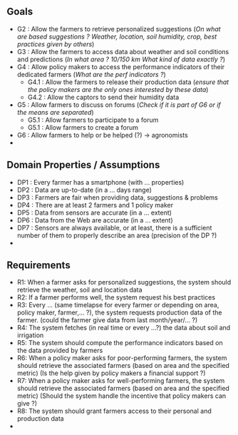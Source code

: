 ## Goals

  
- G2 : Allow the farmers to retrieve personalized suggestions (*On what are based suggestions ? Weather, location, soil humidity, crop, best practices given by others*)    
- G3 : Allow the farmers to access data about weather and soil conditions and predictions (*In what area ? 10/150 km What kind of data exactly ?*)
- G4 : Allow policy makers to access the performance indicators of their dedicated farmers (*What are the perf indicators ?*)
  - G4.1 : Allow the farmers to release their production data (*ensure that the policy makers are the only ones interested by these data*)
  - G4.2 : Allow the captors to send their humidity data 
- G5 : Allow farmers to discuss on forums (*Check if it is part of G6 or if the means are separated*)
  - G5.1 : Allow farmers to participate to a forum
  - G5.1 : Allow farmers to create a forum 
- G6 : Allow farmers to help or be helped (?) -> agronomists 
- 


## Domain Properties / Assumptions
- DP1 : Every farmer has a smartphone (with ... properties)
- DP2 : Data are up-to-date (in a ... days range)
- DP3 : Farmers are fair when providing data, suggestions & problems
- DP4 : There are at least 2 farmers and 1 policy maker
- DP5 : Data from sensors are accurate (in a ... extent)
- DP6 : Data from the Web are accurate (in a ... extent)
- DP7 : Sensors are always available, or at least, there is a sufficient number of them to properly describe an area (precision of the DP ?)
- 


## Requirements
- R1: When a farmer asks for personalized suggestions, the system should retrieve the weather, soil and location data
- R2: If a farmer performs well, the system request his best practices
- R3: Every ... (same timelapse for every farmer or depending on area, policy maker, farmer,... ?), the system requests production data of the farmer. (could the farmer give data from last month/year/... ?)
- R4: The system fetches (in real time or every ...?) the data about soil and irrigation
- R5: The system should compute the performance indicators based on the data provided by farmers
- R6: When a policy maker asks for poor-performing farmers, the system should retrieve the associated farmers (based on area and the specified metric) (Is the help given by policy makers a financial support ?)
- R7: When a policy maker asks for well-performing farmers, the system should retrieve the associated farmers (based on area and the specified metric) (Should the system handle the incentive that policy makers can give ?)
- R8: The system should grant farmers access to their personal and production data
- 
